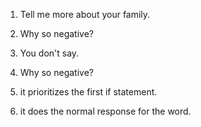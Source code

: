 1. Tell me more about your family.
2. Why so negative?
3. You don't say.
4. Why so negative?


1. it prioritizes the first if statement.
2. it does the normal response for the word.